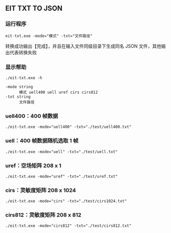 ## EIT TXT TO JSON

### 运行程序

`eit-txt.exe -mode="模式" -txt="文件路径"`

转换成功输出【完成】，并且在输入文件同级目录下生成同名 JSON 文件，其他输出代表转换失败

### 显示帮助

`./eit-txt.exe -h`

```
-mode string
      模式 uell400 uell uref cirs cirs812
-txt string
      文件路径
```

### uell400：400 帧数据

`./eit-txt.exe -mode="uell400" -txt="./test/uell400.txt"`

### uell：400 帧数据随机选取 1 帧

`./eit-txt.exe -mode="uell" -txt="./test/uell.txt"`

### uref：空场矩阵 208 x 1

`./eit-txt.exe -mode="uref" -txt="./test/uref.txt"`

### cirs：灵敏度矩阵 208 x 1024

`./eit-txt.exe -mode="cirs" -txt="./test/cirs1024.txt"`

### cirs812：灵敏度矩阵 208 x 812

`./eit-txt.exe -mode="cirs812" -txt="./test/cirs812.txt"`
